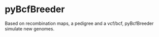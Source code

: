 # pyBcfBreeder

Based on recombination maps, a pedigree and a vcf/bcf, pyBcfBreeder simulate new genomes.
